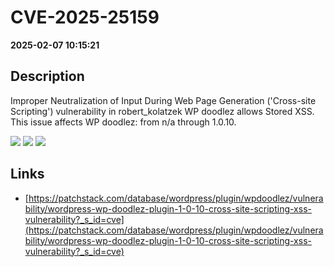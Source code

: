 # CVE-2025-25159

**2025-02-07 10:15:21**

## Description
Improper Neutralization of Input During Web Page Generation ('Cross-site Scripting') vulnerability in robert_kolatzek WP doodlez allows Stored XSS. This issue affects WP doodlez: from n/a through 1.0.10.

![](https://img.shields.io/static/v1?label=Score&message=7.1&color=red)
![](https://img.shields.io/static/v1?label=Severity&message=HIGH&color=red)
![](https://img.shields.io/static/v1?label=CWE&message=XSS&color=green)

## Links
- [https://patchstack.com/database/wordpress/plugin/wpdoodlez/vulnerability/wordpress-wp-doodlez-plugin-1-0-10-cross-site-scripting-xss-vulnerability?_s_id=cve](https://patchstack.com/database/wordpress/plugin/wpdoodlez/vulnerability/wordpress-wp-doodlez-plugin-1-0-10-cross-site-scripting-xss-vulnerability?_s_id=cve)
